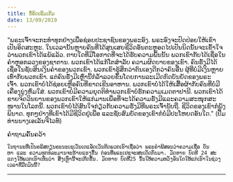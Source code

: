 ```yaml
---
title: ຂໍ້​ຄິດ​ເພີ່ມ​ເຕີມ
date: 13/09/2019
---
```


"ພ​ຣະ​ເຈົ້າ​ຈະ​ກະ​ທຳ​ທຸກ​ຢ່າງ​ເພື່ອຊ່ອຍ​ປະ​ຊາ​ຊົນ​ຂອງ​ພ​ຣະ​ອົງ. ພ​ຣະ​ອົງ​ຈະ​ປົດ​ປ່ອຍ​ໃຫ້​ເຂົາ​ເປັນ​ອິດ​ສະ​ຫຼະ. ໃນ​ເວ​ລາ​ນັ້ນຫຼາຍ​ຄົນ​ທີ່​ໄດ້​ສູນ​ເສຍຊີ​ວິດ​ອັນ​ຕະ​ຫຼອດ​ໄປ​ເປັນ​ນິດ​ນັ້ນຈະ​ເຂົ້າ​ໃຈ​ວ່າພວກ​ເຂົາ​ໄດ້​ແພ້ແລ້ວ. ຕາບ​ໃດ​ທີ່​ມີ​ໂອ​ກາດ​ທີ່​ຈະ​ໄດ້ຮັບ​ຄວາມ​ພົ້ນ​ນັ້ນ ພວກ​ເຂົາ​ກັບ​ໄດ້​ເຊື່ອ​ໃນຄຳ​ຫຼອກ​ລວງ​ຂອງ​ຊາ​ຕານ. ພວກ​ເຂົາ​ໄດ້​ແກ້​ໂຕ​ສຳ​ລັບ ຄວາມ​ຜິດ​ບາບ​ຂອງ​ເຂົາ. ຄົນ​ຮັ່ງ​ມີ​ໄດ້​ເຊື່ອ​ໃນ​ຊັບ​ສິນ​ເງິນ​ຄຳ​ຂອງ​ພວກ​ເຂົາ. ພວກ​ເຂົາ​ຮູ້​ສຶກວ່າຕົນ​ເອງ​ດີກວ່າຄົນ​ອື່ນ ຜູ້​ທີ່​ບໍ່​ມີ​ເງິນ​ຫຼາຍ​ເທົ່າ​ກັບ​ພວກ​ເຂົາ. ແຕ່​ຄົນ​ຮັ່ງ​ມີ​ເຫຼົ່າ​ນີ້​ກໍ​ລ້ຳ​ລວຍ​ຂຶ້ນໂດຍ​ການ​ລະ​ເມີດ​ກົດ​ບັນ​ຍັດ​ຂອງ​ພ​ຣະ​ເຈົ້າ. ພວກ​ເຂົາ​ບໍ່​ໄດ້​ຊ່ອຍ​ເຫຼືອ​ຄົນ​ທີ່​ຂາດ​ເຂີນ​ອາ​ຫານ. ພວກ​ເຂົາ​ບໍ່​ໄດ້​ໃຫ້​ເສື້ອ​ຜ້າ​ກັບ​ຄົນ​ທີ່​ບໍ່​ມີ​ເຄື່ອງ​ນຸ່ງ​ຫົ່ມ​ໃສ່. ພວກ​ເຂົາ​ບໍ່​ມີ​ຄວາມ​ຍຸດ​ຕິ​ທຳພວກ​ເຂົາ​ບໍ່​ຮັກ​ຄວາມ​ເມດ​ຕາ​ປາ​ນີ. ພວກ​ເຂົາ​ໄດ້​ຂາຍ​ຈິດ​ວິນ​ຍານ​ຂອງ​ພວກ​ເຂົາ​ໃຫ້​ແກ່​ມານເພື່ອ​ທີ່​ຈະ​ໄດ້​ຄວາມ​ຮັ່ງ​ມີແລະຄວາມ​ສະ​ໜຸກ​ສະ​ໜານ​ໃນ​ໂລກ​ນີ້. ພວກ​ເຂົາ​ບໍ່​ໄດ້​ສົນ​ໃຈ​ກ່ຽວ​ກັບຄວາມ​ຮັ່ງ​ມີ​ທີ່​ພ​ຣະ​ເຈົ້າ​ນັບ​ຖື. ຊີ​ວິດ​ຂອງ​ເຂົາ​ກໍ​ພັງ​ພິ​ນາດ. ທຸກໆ​ຢ່າງ​ທີ່​ເຂົາ​ໄດ້​ມີ​ຊີ​ວິດຢູ່​ເພື່ອ ແລະຊັບ​ສົມ​ບັດ​ຂອງ​ເຂົາກໍ​ບໍ່​ມີ​ປະ​ໂຫຍດ​ອັນ​ໃດ." (ປຶ້ມ​ທ່ານ​ນາງ​ເອ​ເລັນ​ຈີ​ໄວ​ທ໌)

ຄຳ​ຖາມ​ຄົ້ນ​ຄວ້າ

`ໃນ​ຖາ​ນະ​ທີ່​ເປັນ​ຄ​ຣິ​ສ​ຕຽນ​ຄະ​ນະເຊ​ເວັນ​ເດແອັດ​ເວັນ​ຕິດພວກ​ເຮົາ​ເຊື່ອ​ວ່າ ພ​ຣະ​ຄຳ​ພີ​ສອນ​ວ່າຄວາມ​ເຊື່ອ ບັນ​ຫາ ແລະ ຄວາມ​ທຸກ​ທໍ​ລະ​ມານ​ຈະ​ຮ້າຍ​ແຮງ​ຂຶ້ນ ກ່ອນ​ທີ່​ພ​ຣະ​ເຢ​ຊູຈະ​ສະ​ເດັດ​ກັບ​ມາ. ມັດ​ທາຍ ບົດ​ທີ 24 ສະ​ແດງ​ໃຫ້​ພວກ​ເຮົາ​ເຫັນ​ວ່າ ສິ່ງ​ເຫຼົ່າ​ນີ້​ຈະ​ເກີດ​ຂຶ້ນ. ມັດ​ທາຍ ບົດ​ທີ25 ນັ້ນ​ໃຫ້​ຄວາມ​ຫວັງ​ອັນ​ໃດ​ໃຫ້​ແກ່​ເຮົາ​ໃນ​ຊ່ວງ​ເວ​ລາ​ທີ່​ມືດ​ມົນ​ນີ້?`

----------------------------------------------------------------------------